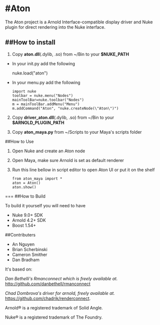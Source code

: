 #Aton
===
The Aton project is a Arnold Interface-compatible display driver
and Nuke plugin for direct rendering into the Nuke interface.

##How to install
-
1. Copy **aton.dll**(.dylib, .so) from ~/Bin to your **$NUKE_PATH**
  * In your init.py add the following
  
     nuke.load("aton")

  * In your menu.py add the following

     ```
     import nuke
     toolbar = nuke.menu("Nodes")
     mainToolBar=nuke.toolbar("Nodes")
     m = mainToolBar.addMenu("Menu")
     m.addCommand("Aton", "nuke.createNode(\"Aton\")")
     ```

2. Copy **driver_aton.dll**(.dylib, .so) from ~/Bin to your **$ARNOLD_PLUGIN_PATH**

3. Copy **aton_maya.py** from ~/Scripts to your Maya's scripts folder
 
##How to Use

1. Open Nuke and create an Aton node  
2. Open Maya, make sure Arnold is set as default renderer
3. Run this line bellow in script editor to open Aton UI or put it on the shelf

     ```
    from aton_maya import *
    aton = Aton()
    aton.show()
    ```


===
##How to Build

To build it yourself you will need to have

* Nuke 9.0+ SDK
* Arnold 4.2+ SDK
* Boost 1.54+

##Contributers

* An Nguyen
* Brian Scherbinski
* Cameron Smither
* Dan Bradham

It's based on: 

*Dan Bethelli's Rmanconnect which is freely available at.*
http://github.com/danbethell/rmanconnect

*Chad Dombrova's driver for arnold, freely available at.*
https://github.com/chadrik/renderconnect.

Arnold® is a registered trademark of Solid Angle.

Nuke® is a registered trademark of The Foundry.
